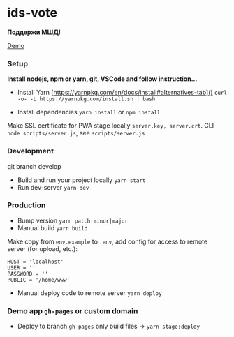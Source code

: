# ids-vote
__Поддержи МШД!__

[Demo](https://ollejah.github.io/ids-vote/)

### Setup

**Install nodejs, npm or yarn, git, VSCode and follow instruction...**

* Install Yarn [https://yarnpkg.com/en/docs/install#alternatives-tab]()
`curl -o- -L https://yarnpkg.com/install.sh | bash`

* Install dependencies 
`yarn install` or `npm install`

Make SSL certificate for PWA stage locally `server.key, server.crt`.
CLI `node scripts/server.js`, see `scripts/server.js`

### Development

git branch develop

* Build and run your project locally `yarn start`
* Run dev-server `yarn dev`

### Production

* Bump version `yarn patch|minor|major`
* Manual build `yarn build`

Make copy from `env.example` to `.env`, add config for access to remote server (for upload, etc.):

```
HOST = 'localhost'
USER = ''
PASSWORD = ''
PUBLIC = '/home/www'
```

* Manual  deploy code to remote server `yarn deploy`

### Demo app `gh-pages` or custom domain

* Deploy to branch `gh-pages` only build files -> `yarn stage:deploy`
